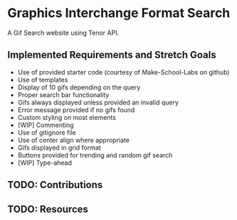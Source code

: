 # Graphics Interchange Format Search

A Gif Search website using Tenor API. 

## Implemented Requirements and Stretch Goals

- Use of provided starter code (courtesy of Make-School-Labs on github)
- Use of templates
- Display of 10 gifs depending on the query
- Proper search bar functionality
- Gifs always displayed unless provided an invalid query
- Error message provided if no gifs found
- Custom styling on most elements
- [WIP] Commenting
- Use of gitignore file 
- Use of center align where appropriate
- Gifs displayed in grid format
- Buttons provided for trending and random gif search
- [WIP] Type-ahead

## TODO: Contributions

## TODO: Resources
